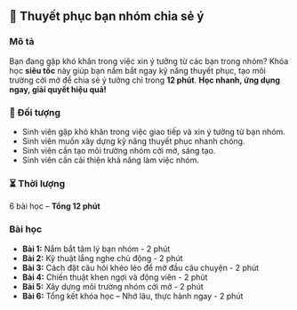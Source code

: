 ## 📌 Thuyết phục bạn nhóm chia sẻ ý  

### Mô tả  
Bạn đang gặp khó khăn trong việc xin ý tưởng từ các bạn trong nhóm? Khóa học **siêu tốc** này giúp bạn nắm bắt ngay kỹ năng thuyết phục, tạo môi trường cởi mở để chia sẻ ý tưởng chỉ trong **12 phút**. **Học nhanh, ứng dụng ngay, giải quyết hiệu quả!**

### 🎯 Đối tượng  
- Sinh viên gặp khó khăn trong việc giao tiếp và xin ý tưởng từ bạn nhóm.
- Sinh viên muốn xây dựng kỹ năng thuyết phục nhanh chóng.
- Sinh viên cần tạo môi trường nhóm cởi mở, sáng tạo.
- Sinh viên cần cải thiện khả năng làm việc nhóm.

### ⏳ Thời lượng  
6 bài học – **Tổng 12 phút**  

### Bài học  
- **Bài 1:** Nắm bắt tâm lý bạn nhóm - 2 phút  
- **Bài 2:** Kỹ thuật lắng nghe chủ động - 2 phút  
- **Bài 3:** Cách đặt câu hỏi khéo léo để mở đầu câu chuyện - 2 phút  
- **Bài 4:** Chiến thuật khen ngợi và động viên - 2 phút  
- **Bài 5:** Xây dựng môi trường nhóm cởi mở - 2 phút  
- **Bài 6:** Tổng kết khóa học – Nhớ lâu, thực hành ngay - 2 phút